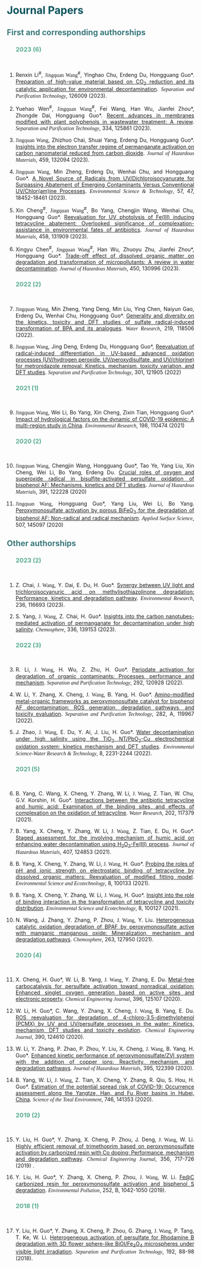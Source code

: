 ---
---

# <font color=#0A535C>Journal Papers</font>

## <font color=#3C7A7C>First and corresponding authorships</font>

<ol>

### <font color=#5AAD91>2023 (6)</font>

<br>

<li><p style="text-align:justify; text-justify:inter-ideograph;">Renxin Li<sup>#</sup>, <font face="arial black">Jingquan Wang</font><sup>#</sup>, Yinghao Chu, Erdeng Du, Hongguang Guo*. <a href="https://www.sciencedirect.com/science/article/pii/S1383586623029179" target="_blank">Preparation of high-value material based on CO<sub>2</sub> reduction and its catalytic application for environmental decontamination</a>. <font face="arial black"><i>Separation and Purification Technology</i></font>, 126009 (2023).</p></li> 

<li><p style="text-align:justify; text-justify:inter-ideograph;">Yuehao Wen<sup>#</sup>, <font face="arial black">Jingquan Wang</font><sup>#</sup>, Fei Wang, Han Wu, Jianfei Zhou*, Zhongde Dai, Hongguang Guo*. <a href="https://www.sciencedirect.com/science/article/pii/S1383586623027697" target="_blank">Recent advances in membranes modified with plant polyphenols in wastewater treatment: A review</a>. <font face="arial black"><i>Separation and Purification Technology</i></font>, 334, 125861 (2023).</p></li> 

<li><p style="text-align:justify; text-justify:inter-ideograph;"><font face="arial black">Jingquan Wang</font>, Zhizhuo Chai, Shuai Yang, Erdeng Du, Hongguang Guo*. <a href="https://www.sciencedirect.com/science/article/pii/S0304389423013778" target="_blank">Insights into the electron transfer regime of permanganate activation on carbon nanomaterial reduced from carbon dioxide</a>. <font face="arial black"><i>Journal of Hazardous Materials</i></font>, 459, 132094 (2023).</p></li> 

<li><p style="text-align:justify; text-justify:inter-ideograph;"><font face="arial black">Jingquan Wang</font>, Min Zheng, Erdeng Du, Wenhai Chu, and Hongguang Guo*. <a href="https://pubs.acs.org/doi/abs/10.1021/acs.est.2c06327" target="<i>blank">A Novel Source of Radicals from UV/Dichloroisocyanurate for Surpassing Abatement of Emerging Contaminants Versus Conventional UV/Chlor(am)ine Processes</a>. <font face="arial black"><i>Environmental Science & Technology</i></font>, 57, 47, 18452-18461 (2023).</p></li>

<li><p style="text-align:justify; text-justify:inter-ideograph;">Xin Cheng<sup>#</sup>, <font face="arial black">Jingquan Wang</font><sup>#</sup>, Bo Yang, Chengjin Wang, Wenhai Chu, Hongguang Guo*. <a href="https://www.sciencedirect.com/science/article/pii/S0304389423011925" target="_blank">Reevaluation for UV photolysis of Fe(III) inducing tetracycline abatement: Overlooked significance of complexation-assistance in environmental fates of antibiotics</a>. <font face="arial black"><i>Journal of Hazardous Materials</i></font>, 458, 131909 (2023).</p></li>

<li><p style="text-align:justify; text-justify:inter-ideograph;">Xingyu Chen<sup>#</sup>, <font face="arial black">Jingquan Wang</font><sup>#</sup>, Han Wu, Zhuoyu Zhu, Jianfei Zhou*, Hongguang Guo*. <a href="https://www.sciencedirect.com/science/article/pii/S0304389423002789" target="<i>blank">Trade-off effect of dissolved organic matter on degradation and transformation of micropollutants: A review in water decontamination</a>. <font face="arial black"><i>Journal of Hazardous Materials</i></font>, 450, 130996 (2023).</p></li>

### <font color=#5AAD91>2022 (2)</font>

<br>

<li><p style="text-align:justify; text-justify:inter-ideograph;"><font face="arial black">Jingquan Wang</font>, Min Zheng, Yang Deng, Min Liu, Ying Chen, Naiyun Gao, Erdeng Du, Wenhai Chu, Hongguang Guo*. <a href="https://www.sciencedirect.com/science/article/pii/S0043135422004602" target="<i>blank">Generality and diversity on the kinetics, toxicity and DFT studies of sulfate radical-induced transformation of BPA and its analogues</a>. <font face="arial black"><i>Water Research</i></font>, 219, 118506 (2022). </p></li>

<li><p style="text-align:justify; text-justify:inter-ideograph;"><font face="arial black">Jingquan Wang</font>, Jing Deng, Erdeng Du, Hongguang Guo*, <a href="https://www.sciencedirect.com/science/article/pii/S1383586622014605" target="<i>blank">Reevaluation of radical-induced differentiation in UV-based advanced oxidation processes (UV/hydrogen peroxide, UV/peroxydisulfate, and UV/chlorine) for metronidazole removal: Kinetics, mechanism, toxicity variation, and DFT studies</a>. <font face="arial black"><i>Separation and Purification Technology</i></font>, 301, 121905 (2022) </p></li>

### <font color=#5AAD91>2021 (1)</font>

<br>
<li><p style="text-align:justify; text-justify:inter-ideograph;"><font face="arial black">Jingquan Wang</font>, Wei Li, Bo Yang, Xin Cheng, Zixin Tian, Hongguang Guo*. <a href="https://www.sciencedirect.com/science/article/pii/S0013935120313712" target="<i>blank">Impact of hydrological factors on the dynamic of COVID-19 epidemic: A multi-region study in China</a>. <font face="arial black"><i>Environmental Research</i></font>, 198, 110474 (2021) </p></li>

### <font color=#5AAD91>2020 (2)</font>

<br>

<li><p style="text-align:justify; text-justify:inter-ideograph;"><font face="arial black">Jingquan Wang</font>, Chengjin Wang, Hongguang Guo*, Tao Ye, Yang Liu, Xin Cheng, Wei Li,
Bo Yang, Erdeng Du. <a href="https://www.sciencedirect.com/science/article/pii/S0304389420302168" target="<i>blank">Crucial roles of oxygen and superoxide radical in bisulfite-activated persulfate oxidation of bisphenol AF: Mechanisms, kinetics and DFT studies</a>. <font face="arial black"><i>Journal of Hazardous Materials</i></font>, 391, 122228 (2020) </p></li>

<li><p style="text-align:justify; text-justify:inter-ideograph;"><font face="arial black">Jingquan Wang</font>, Hongguang Guo*, Yang Liu, Wei Li, Bo Yang. <a href="https://www.sciencedirect.com/science/article/pii/S0169433219339145" target="<i>blank">Peroxymonosulfate activation by porous BiFeO<sub>3</sub> for the degradation of bisphenol AF: Non-radical and radical mechanism</a>. <font face="arial black"><i>Applied Surface Science</i></font>, 507, 145097 (2020)</p></li>

</ol>

## <font color=#3C7A7C>Other authorships</font>

<ol>

### <font color=#5AAD91>2023 (2)</font>

<br>

<li><p style="text-align:justify; text-justify:inter-ideograph;">Z. Chai, <font face="arial black">J. Wang</font>, Y. Dai, E. Du, H. Guo*. <a href="https://www.sciencedirect.com/science/article/pii/S0013935123014974" target="_blank">Synergy between UV light and trichloroisocyanuric acid on methylisothiazolinone degradation: Performance, kinetics and degradation pathway</a>. <font face="arial black"><i>Environmental Research</i></font>, 236, 116693 (2023). </p></li>

<li><p style="text-align:justify; text-justify:inter-ideograph;">S. Yang, <font face="arial black">J. Wang</font>, Z. Chai, H. Guo*. <a href="https://www.sciencedirect.com/science/article/pii/S0045653523014200" target="_blank">Insights into the carbon nanotubes-mediated activation of permanganate for decontamination under high salinity</a>. <font face="arial black"><i>Chemosphere</i></font>, 336, 139153 (2023). </p></li>


### <font color=#5AAD91>2022 (3)</font>

<br>

<li><p style="text-align:justify; text-justify:inter-ideograph;">R. Li, <font face="arial black">J. Wang</font>, H. Wu, Z. Zhu, H. Guo*. <a href="https://www.sciencedirect.com/science/article/pii/S1383586622004853" target="<i>blank">Periodate activation for degradation of organic contaminants: Processes, performance and mechanism</a>. <font face="arial black"><i>Separation and Purification Technology</i></font>, 292, 120928 (2022). </p></li>

<li><p style="text-align:justify; text-justify:inter-ideograph;">W. Li, Y. Zhang, X. Cheng, <font face="arial black">J. Wang</font>, B. Yang, H. Guo*. <a href="https://www.sciencedirect.com/science/article/pii/S1383586621016737" target="<i>blank">Amino-modified metal-organic frameworks as peroxymonosulfate catalyst for bisphenol AF decontamination: ROS generation, degradation pathways, and toxicity evaluation</a>. <font face="arial black"><i>Separation and Purification Technology</i></font>, 282, A, 119967 (2022). </p></li>

<li><p style="text-align:justify; text-justify:inter-ideograph;">J. Zhao, <font face="arial black">J. Wang</font>, E. Du, Y. Ai, J. Liu, H. Guo*. <a href="https://pubs.rsc.org/en/content/articlelanding/2022/ew/d2ew00322h" target="<i>blank">Water decontamination under high salinity using the TiO<sub>2</sub> NT/PbO<sub>2</sub>-Cu electrochemical oxidation system: kinetics mechanism and DFT studies</a>. <font face="arial black"><i>Environmental Science-Water Research & Technology</i></font>, 8, 2231-2244 (2022). </p></li>

### <font color=#5AAD91>2021 (5)</font>

<br>

<li><p style="text-align:justify; text-justify:inter-ideograph;">B. Yang, C. Wang, X. Cheng, Y. Zhang, W. Li, <font face="arial black">J. Wang</font>, Z. Tian, W. Chu, G.V. Korshin, H. Guo*. <a href="https://www.sciencedirect.com/science/article/pii/S0043135421005777" target="<i>blank">Interactions between the antibiotic tetracycline and humic acid: Examination of the binding sites, and effects of complexation on the oxidation of tetracycline</a>. <font face="arial black"><i>Water Research</i></font>, 202, 117379 (2021). </p></li>

<li><p style="text-align:justify; text-justify:inter-ideograph;">B. Yang, X. Cheng, Y. Zhang, W. Li, <font face="arial black">J. Wang</font>, Z. Tian, E. Du, H. Guo*. <a href="https://www.sciencedirect.com/science/article/pii/S0304389420328442" target="<i>blank">Staged assessment for the involving mechanism of humic acid on enhancing water decontamination using H<sub>2</sub>O<sub>2</sub>-Fe(III) process</a>. <font face="arial black"><i>Journal of Hazardous Materials</i></font>, 407, 124853 (2021). </p></li>

<li><p style="text-align:justify; text-justify:inter-ideograph;">B. Yang, X. Cheng, Y. Zhang, W. Li, <font face="arial black">J. Wang</font>, H. Guo*. <a href="https://www.sciencedirect.com/science/article/pii/S2666498421000570" target="<i>blank">Probing the roles of pH and ionic strength on electrostatic binding of tetracycline by dissolved organic matters: Reevaluation of modified fitting model</a>. <font face="arial black"><i>Environmental Science and Ecotechnology</i></font>, 8, 100133 (2021). </p></li>

<li><p style="text-align:justify; text-justify:inter-ideograph;">B. Yang, X. Cheng, Y. Zhang, W. Li, <font face="arial black">J. Wang</font>, H. Guo*. <a href="https://www.sciencedirect.com/science/article/pii/S266649842100051X" target="<i>blank">Insight into the role of binding interaction in the transformation of tetracycline and toxicity distribution</a>. <font face="arial black"><i>Environmental Science and Ecotechnology</i></font>, 8, 100127 (2021). </p></li>

<li><p style="text-align:justify; text-justify:inter-ideograph;">N. Wang, J. Zhang, Y. Zhang, P. Zhou, <font face="arial black">J. Wang</font>, Y. Liu. <a href="https://www.sciencedirect.com/science/article/pii/S0045653520321457" target="<i>blank">Heterogeneous catalytic oxidation degradation of BPAF by peroxymonosulfate active with manganic manganous oxide: Mineralization, mechanism and degradation pathways</a>. <font face="arial black"><i>Chemosphere</i></font>, 263, 127950 (2021). </p></li>

### <font color=#5AAD91>2020 (4)</font>

<br>

<li><p style="text-align:justify; text-justify:inter-ideograph;">X. Cheng, H. Guo*, W. Li, B. Yang, <font face="arial black">J. Wang</font>, Y. Zhang, E. Du. <a href="https://www.sciencedirect.com/science/article/pii/S1385894720310998" target="<i>blank">Metal-free carbocatalysis for persulfate activation toward nonradical oxidation: Enhanced singlet oxygen generation based on active sites and electronic property</a>. <font face="arial black"><i>Chemical Engineering Journal</i></font>, 396, 125107 (2020). </p></li>

<li><p style="text-align:justify; text-justify:inter-ideograph;">W. Li, H. Guo*, C. Wang, Y. Zhang, X. Cheng, <font face="arial black">J. Wang</font>, B. Yang, E. Du. <a href="https://www.sciencedirect.com/science/article/pii/S138589472030601X" target="<i>blank">ROS reevaluation for degradation of 4-chloro-3,5-dimethylphenol (PCMX) by UV and UV/persulfate processes in the water: Kinetics, mechanism, DFT studies and toxicity evolution</a>. <font face="arial black"><i>Chemical Engineering Journal</i></font>, 390, 124610 (2020). </p></li>

<li><p style="text-align:justify; text-justify:inter-ideograph;">W. Li, Y. Zhang, P. Zhao, P. Zhou, Y. Liu, X. Cheng, <font face="arial black">J. Wang</font>, B. Yang, H. Guo*. <a href="https://www.sciencedirect.com/science/article/pii/S1385894720310998" target="<i>blank">Enhanced kinetic performance of peroxymonosulfate/ZVI system with the addition of copper ions: Reactivity, mechanism, and degradation pathways</a>. <font face="arial black"><i>Journal of Hazardous Materials</i></font>, 395, 122399 (2020). </p></li>

<li><p style="text-align:justify; text-justify:inter-ideograph;">B. Yang, W. Li, <font face="arial black">J. Wang</font>, Z. Tian, X. Cheng, Y. Zhang, R. Qiu, S. Hou, H. Guo*. <a href="https://www.sciencedirect.com/science/article/pii/S0048969720348828" target="<i>blank">Estimation of the potential spread risk of COVID-19: Occurrence assessment along the Yangtze, Han, and Fu River basins in Hubei, China</a>. <font face="arial black"><i>Science of the Total Environment</i></font>, 746, 141353 (2020). </p></li>

### <font color=#5AAD91>2019 (2)</font>

<br>

<li><p style="text-align:justify; text-justify:inter-ideograph;">Y. Liu, H. Guo*, Y. Zhang, X. Cheng, P. Zhou, J. Deng, <font face="arial black">J. Wang</font>, W. Li. <a href="https://www.sciencedirect.com/science/article/pii/S1385894718318035" target="<i>blank">Highly efficient removal of trimethoprim based on peroxymonosulfate activation by carbonized resin with Co doping: Performance, mechanism and degradation pathway</a>. <font face="arial black"><i>Chemical Engineering Journal</i></font>, 356, 717-726 (2019) . </p></li>

<li><p style="text-align:justify; text-justify:inter-ideograph;">Y. Liu, H. Guo*, Y. Zhang, X. Cheng, P. Zhou, <font face="arial black">J. Wang</font>, W. Li. <a href="https://www.sciencedirect.com/science/article/pii/S0269749119305974" target="<i>blank">Fe@C carbonized resin for peroxymonosulfate activation and bisphenol S degradation</a>. <font face="arial black"><i>Environmental Pollution</i></font>, 252, B, 1042-1050 (2019). </p></li>

### <font color=#5AAD91>2018 (1)</font>

<br>

<li><p style="text-align:justify; text-justify:inter-ideograph;">Y. Liu, H. Guo*, Y. Zhang, X. Cheng, P. Zhou, G. Zhang, <font face="arial black">J. Wang</font>, P. Tang, T. Ke, W. Li. <a href="https://www.sciencedirect.com/science/article/pii/S1383586617329271" target="<i>blank">Heterogeneous activation of persulfate for Rhodamine B degradation with 3D flower sphere-like BiOI/Fe<sub>3</sub>O<sub>4</sub> microspheres under visible light irradiation</a>. <font face="arial black"><i>Separation and Purification Technology</i></font>, 192, 88-98 (2018). </p></li>

</ol>
